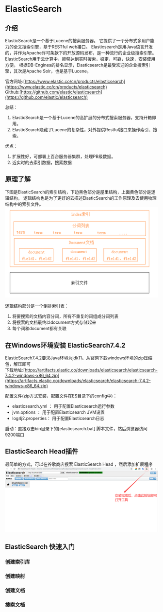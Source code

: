 # ElasticSearch

## 介绍
ElasticSearch是一个基于Lucene的搜索服务器。
它提供了一个分布式多用户能力的全文搜索引擎，基于RESTful web接口。
Elasticsearch是用Java语言开发的，并作为Apache许可条款下的开放源码发布，是一种流行的企业级搜索引擎。
ElasticSearch用于云计算中，能够达到实时搜索，稳定，可靠，快速，安装使用方便。
根据DB-Engines的排名显示，Elasticsearch是最受欢迎的企业搜索引擎，其次是Apache Solr，也是基于Lucene。

官方网址:[https://www.elastic.co/cn/products/elasticsearch](https://www.elastic.co/cn/products/elasticsearch)       
Github:[https://github.com/elastic/elasticsearch](https://github.com/elastic/elasticsearch)

总结：
1. ElasticSearch是一个基于Lucene的高扩展的分布式搜索服务器，支持开箱即用。
2. ElasticSearch隐藏了Lucene的复杂性，对外提供Restful接口来操作索引、搜索。

优点：
1. 扩展性好，可部署上百台服务器集群，处理PB级数据。
2. 近实时的去索引数据，搜索数据

## 原理了解
下图是ElasticSearch的索引结构，下边黑色部分是屋里结构，上面黄色部分是逻辑结构，
逻辑结构也是为了更好的去描述ElasticSearch的工作原理及去使用物理结构中的索引文件。     
![Alt](./ElasticSearchimg/es原理图.png)        

逻辑结构部分是一个倒排索引表：
1. 将要搜索的文档内容分词，所有不重复的词组成分词列表
2. 将搜索的文档最终以document方式存储起来
3. 每个词和document都有关联

## 在Windows环境安装 ElasticSearch7.4.2
ElasticSearch7.4.2要求Java环境为jdk11。从官网下载windows环境的zip压缩包，解压即可             
下载地址:[https://artifacts.elastic.co/downloads/elasticsearch/elasticsearch-7.4.2-windows-x86_64.zip](https://artifacts.elastic.co/downloads/elasticsearch/elasticsearch-7.4.2-windows-x86_64.zip)   

配置文件(zip方式安装，配置文件在ES目录下的config中)：       
- elasticsearch.yml ： 用于配置Elasticsearch运行参数       
- jvm.options ： 用于配置Elasticsearch JVM设置       
- log4j2.properties： 用于配置Elasticsearch日志      

启动：直接双击bin目录下的[elasticsearch.bat] 脚本文件，然后浏览器访问9200端口
## ElasticSearch Head插件
最简单的方式，可以在谷歌商店搜索 ElasticSearch Head ，然后添加扩展程序       
![Alt](./ElasticSearchimg/esHead插件.png)  

## ElasticSearch 快速入门
### 创建索引库

### 创建映射

### 创建文档

### 搜索文档
